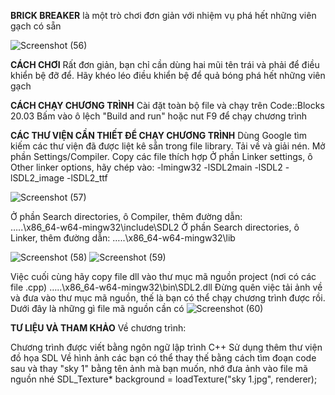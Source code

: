 **BRICK BREAKER** là một trò chơi đơn giản với nhiệm vụ phá hết những viên gạch có sẵn


![Screenshot (56)](https://github.com/LIFE-IS-SMILE-ALWAYS-RIGHT/GAME-PROJECT/assets/160494904/4c3a8511-5ee2-4f47-90ce-02e9c64c7042)



**CÁCH CHƠI**
Rất đơn giản, bạn chỉ cần dùng hai mũi tên trái và phải để điều khiển bệ đỡ để. Hãy khéo léo điều khiển bệ để quả bóng phá hết những viên gạch


**CÁCH CHẠY CHƯƠNG TRÌNH**
Cài đặt toàn bộ file và chạy trên Code::Blocks 20.03
Bấm vào ô lệch "Build and run" hoặc nut F9 để chạy chương trình



**CÁC THƯ VIỆN CẦN THIẾT ĐỂ CHẠY CHƯƠNG TRÌNH**
Dùng Google tìm kiếm các thư viện đã được liệt kê sẵn trong file library. Tải về và giải nén. Mở phần Settings/Compiler. Copy các file thích hợp
Ở phần Linker settings, ô Other linker options, hãy chép vào: -lmingw32 -lSDL2main -lSDL2 -lSDL2_image -lSDL2_ttf

![Screenshot (57)](https://github.com/LIFE-IS-SMILE-ALWAYS-RIGHT/GAME-PROJECT/assets/160494904/0901c5a1-cd0f-49c4-91b3-15568aa37271)


Ở phần Search directories, ô Compiler, thêm đường dẫn:  
…..\x86_64-w64-mingw32\include\SDL2 
Ở phần Search directories, ô Linker, thêm đường dẫn:
…..\x86_64-w64-mingw32\lib 



![Screenshot (58)](https://github.com/LIFE-IS-SMILE-ALWAYS-RIGHT/GAME-PROJECT/assets/160494904/cea9f73f-9388-4ecb-86ca-4d961225802a)
![Screenshot (59)](https://github.com/LIFE-IS-SMILE-ALWAYS-RIGHT/GAME-PROJECT/assets/160494904/1998fc27-768f-43ac-9416-03fd79c300a8)

Việc cuối cùng hãy copy file dll vào thư mục mã nguồn project (nơi có các file .cpp)
…..\x86_64-w64-mingw32\bin\SDL2.dll
Đừng quên việc tải ảnh về và đưa vào thư mục mã nguồn, thế là bạn có thể chạy chương trình được rồi. Dưới đây là những gì file mã nguồn cần có
![Screenshot (60)](https://github.com/LIFE-IS-SMILE-ALWAYS-RIGHT/GAME-PROJECT/assets/160494904/759b38cf-9e94-406a-834a-2f3dbacd1380)

**TƯ LIỆU VÀ THAM KHẢO**
Về chương trình:

Chương trình được viết bằng ngôn ngữ lập trình C++
Sử dụng thêm thư viện đồ họa SDL 
Về hình ảnh các bạn có thể thay thế bằng cách tìm đoạn code sau và thay "sky 1" bằng tên ảnh mà bạn muốn, nhớ đưa ảnh vào file mã nguồn nhé
SDL_Texture* background = loadTexture("sky 1.jpg", renderer);







